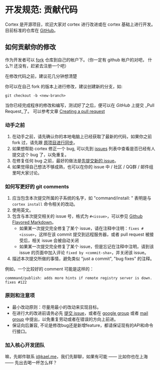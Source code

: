 # 开发规范: 贡献代码

Cortex 是开源项目，欢迎大家对 cortex 进行改进或在 cortex 基础上进行开发。目前标准的仓库在 [GitHub](https://github.com/cortexjs/cortex)。


## 如何贡献你的修改

作为开发者可以 [fork](https://help.github.com/articles/fork-a-repo) 仓库到自己的帐户下。（你一定有 github 帐户的对吧， 什么?! 还没有，赶紧去注册一个吧）

在修改代码之前，建议花几分钟想清楚

你可以在自己 fork 的版本上进行修改，建议创建新的分支，如:

    git checkout -b <new-branch>

当你已经完成程序的修改和编写，测试好了之后，便可以在 _GitHub_ 上提交 _Pull Request_了。 可以参考文章 [Creating a pull request](https://help.github.com/articles/creating-a-pull-request)

### 动手之前

1. 在动手之前，请先确认你的本地电脑上已经获取了最新的代码，如果你之前 fork 过，请先跟 [原项目进行同步](https://help.github.com/articles/fork-a-repo#pull-in-upstream-changes)。
2. 如果想帮助 cortex 修正一个 bug, 可以先到 [issues](https://github.com/kaelzhang/cortex/issues?state=open) 列表中查看是否已经有人提交这个 bug 了，以免重复。
3. 在修复任何 bug 之前，最好的做法是[先提交新的 issue](https://github.com/kaelzhang/cortex/issues/new)。
4. 如果觉得自己想法不够成熟，也可以在你的 issue 中 / 社区 / QQ群 / 邮件组里呵大家讨论。

### 如何写更好的 git comments

1. 应当包含本次提交所属的子系统的名字，如 "command/install: " 表明是与 `cortex install` 命令相关的改动。
2. 使用英文。
3. 包含与本次提交相关的 issue 号，格式为 `#<issue>`，可以参见 [Github Flavored Markdown](https://help.github.com/articles/github-flavored-markdown#references)。
    - 如果某一次提交完全修复了某个 issue，请在注释中注明：`fixes #<issue>`，这样在该 commit 提交到远程服务器，或者 pull request 被接受后，相关 issue 会被自动关闭
    - 如果某一次提交完全修复了某个 issue，但是忘记在注释中注明，请到该 issue 的页面中加入评论 `fixed by <commit-sha>`，并关闭该 issue。
4. 描述本次提交所做的事情，避免类似 "just a commit", "bug fixes" 的注释。

例如，一个比较好的 comment 可能是这样的：

    commmand/publish: adds more hints if remote registry server is down. fixes #122

### 原则和注意项

* 最小改动原则：尽量用最小的改动来实现目标。
* 在进行大的改进前请务必先 [提交 issue]()，或者在 [google group](http://ctx.io/-group) 或者 [mail group](mailto:cortexjs@googlegroups.com) 中提出，以免重复劳动或者在错误的方向上前进。
* 保证向后兼容, 不论是修改bug还是新增feature，都请保证现有的API和命令行接口。


### 加入核心开发团队

嘛，先邮件联系 [i@kael.me](mailto:i@kael.me)，我们先聊聊，如果有可能 —— 比如你也在上海 —— 先出去喝一杯怎么样？

